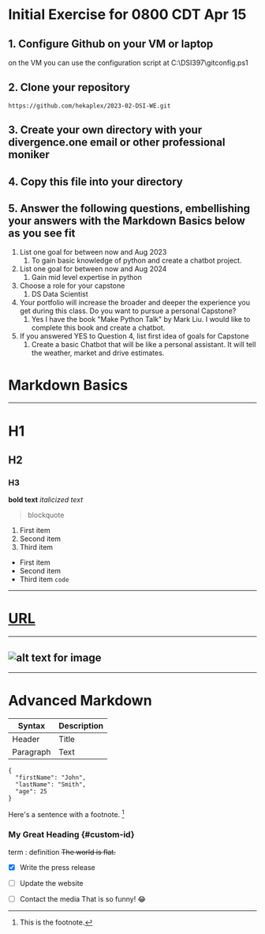 # **Initial Exercise for 0800 CDT Apr 15**

## 1. Configure Github on your VM or laptop
on the VM you can use the configuration script at C:\DSI397\gitconfig.ps1
## 2. Clone your repository
`https://github.com/hekaplex/2023-02-DSI-WE.git`
## 3. Create your own directory with your divergence.one email or other professional moniker
## 4. Copy this file into your directory
## 5. Answer the following questions, embellishing your answers with the **Markdown Basics** below as you see fit
1. List one goal for between now and Aug 2023
   1. To gain basic knowledge of python and create a chatbot project.
1. List one goal for between now and Aug 2024
   1. Gain mid level expertise in python
1. Choose a role for your capstone
   1. DS Data Scientist
1. Your portfolio will increase the broader and deeper the experience you get during this class. Do you want to pursue a personal Capstone?
   1. Yes I have the book "Make Python Talk" by Mark Liu. I would like to complete this book and create a chatbot.
1. If you answered YES to Question 4, list first idea of goals for Capstone
   1. Create a basic Chatbot that will be like a personal assistant. It will tell the weather, market and drive estimates. 



# **Markdown Basics**
---
# H1
## H2
### H3
**bold text**
*italicized text*
> blockquote
1. First item
2. Second item
3. Third item
- First item
- Second item
- Third item
`code`
---
# [URL](https://www.example.com)
---
![alt text for image](image.jpg)
---
---
 

# Advanced  Markdown
| Syntax | Description |
| ----------- | ----------- |
| Header | Title |
| Paragraph | Text |
```
{
  "firstName": "John",
  "lastName": "Smith",
  "age": 25
}
```
Here's a sentence with a footnote. [^1]

[^1]: This is the footnote.
### My Great Heading {#custom-id}
term
: definition
~~The world is flat.~~
- [x] Write the press release
- [ ] Update the website
- [ ] Contact the media
That is so funny! :joy:

